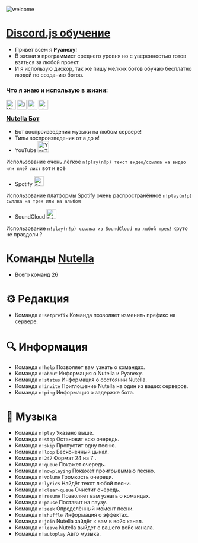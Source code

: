 ![welcome](https://media.discordapp.net/attachments/935879275339452567/940284126634868746/20220207_223226.png) <br/>
# **[Discord.js обучение](https://discord.gg/Xy5FnS5rNd)**


- Привет всем я **Pyanexy**!
- В жизни я программист среднего уровня но с уверенностью готов взяться за любой проект.
- И я использую дискор, так же пишу мелких ботов обучаю бесплатно людей по созданию ботов. <br />

### Что я знаю и использую в жизни:

<img align="left" alt="Visual Studio Code" width="26px" src="https://i.imgur.com/LwSdAlE.png" />
<img align="left" alt="js" width="26px" src="https://i.imgur.com/3u1wzwE.png" />
<img align="left" alt="mongodb" width="26px" src="https://imgur.com/xN5cFRr.png" /> 
<img align="left" alt="photoshop" width="26px" src="https://i.imgur.com/OC1RcS5.jpg" /> <br />

### **[Nutella Бот](https://discord.com/api/oauth2/authorize?client_id=938822820807467079&permissions=17216858176&scope=bot)** <br/>
- Бот воспроизведения музыки на любом сервере!
- Типы воспроизведения от а до я!
- YouTube <img aling="left" alt="YouTube" width="30px" src="https://www.freepnglogos.com/uploads/youtube-logo-hd-8.png" />

 Использование очень лёгкое `n!play(n!p) текст видео/ссылка на видео или плей лист` вот и всё
- Spotify <img aling="left" alt="Spotify" width="26px" src="https://www.freepnglogos.com/uploads/spotify-logo-png/spotify-icon-logo-transparent-vector-1.png" />

 Использование платформы Spotify очень распространённое `n!play(n!p) сыллка на трек или на альбом`
- SoundCloud <img aling="left" alt="SoundCloud" width="26px" src="https://www.freepnglogos.com/uploads/soundcloud-logo-png/soundcloud-logo-soundcloud-icon-logo-png-transparent-svg-vector-bie-supply-13.png" /> 

 Использование `n!play(n!p) ссылка из SoundCloud на любой трек!` круто не правдоли ?<br />

# **Команды [Nutella](https://discord.com/api/oauth2/authorize?client_id=938822820807467079&permissions=17216858176&scope=bot)** <br/>
- Всего команд 26 
 # ⚙ Редакция
- Команда `n!setprefix` Команда позволяет изменить префикс на сервере.
 # 🔍 Информация
- Команда `n!help` Позволяет вам узнать о командах.
- Команда `n!about` Информация о Nutella и Pyanexy.
- Команда `n!status` Информация о состоянии Nutella.
- Команда `n!invite` Приглошение Nutella на один из ваших серверов.
- Команда `n!ping` Информация о задержке бота.

 # 🎵 Музыка
- Команда `n!play` Указано выше.
- Команда `n!stop` Остановит всю очередь.
- Команда `n!skip` Пропустит одну песню.
- Команда `n!loop` Бесконечный цыкал.
- Команда `n!247` Формат 24 на 7 .
- Команда `n!queue` Покажет очередь.
- Команда `n!nowplaying` Покажет проигрывымаю песню.
- Команда `n!volume` Громкость очереди.
- Команда `n!lyrics` Найдёт текст любой песни.
- Команда `n!clear-queue` Очистит очередь.
- Команда `n!resume` Позволяет вам узнать о командах.
- Команда `n!pause` Поставит на паузу.
- Команда `n!seek` Определённый момент песни.
- Команда `n!shuffle` Информация о эффектах.
- Команда `n!join` Nutella зайдёт к вам в войс канал.
- Команда `n!leave` Nutella выйдет с вашего войс канала.
- Команда `n!autoplay` Авто музыка. <br />

